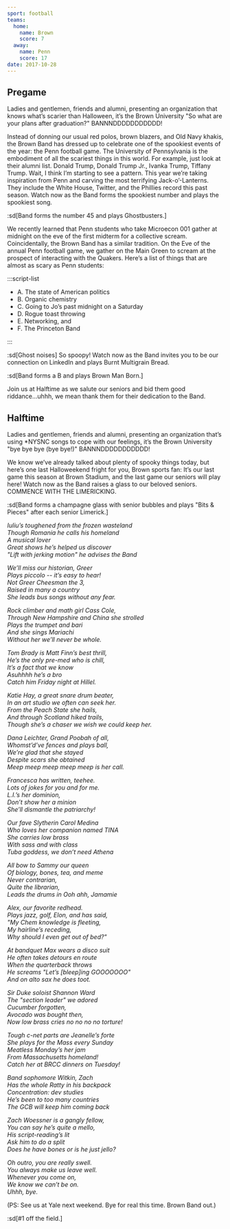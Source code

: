 ```yaml
---
sport: football
teams:
  home:
    name: Brown
    score: 7
  away:
    name: Penn
    score: 17
date: 2017-10-28
---
```


## Pregame

Ladies and gentlemen, friends and alumni, presenting an organization that knows what’s scarier than Halloween, it’s the Brown University "So what are your plans after graduation?" BANNNDDDDDDDDDDD!

Instead of donning our usual red polos, brown blazers, and Old Navy khakis, the Brown Band has dressed up to celebrate one of the spookiest events of the year: the Penn football game. The University of Pennsylvania is the embodiment of all the scariest things in this world. For example, just look at their alumni list. Donald Trump, Donald Trump Jr., Ivanka Trump, Tiffany Trump. Wait, I think I’m starting to see a pattern. This year we’re taking inspiration from Penn and carving the most terrifying Jack-o’-Lanterns. They include the White House, Twitter, and the Phillies record this past season. Watch now as the Band forms the spookiest number and plays the spookiest song.

:sd[Band forms the number 45 and plays Ghostbusters.]

We recently learned that Penn students who take Microecon 001 gather at midnight on the eve of the first midterm for a collective scream. Coincidentally, the Brown Band has a similar tradition. On the Eve of the annual Penn football game, we gather on the Main Green to scream at the prospect of interacting with the Quakers. Here’s a list of things that are almost as scary as Penn students:

:::script-list

- A. The state of American politics
- B. Organic chemistry
- C. Going to Jo’s past midnight on a Saturday
- D. Rogue toast throwing
- E. Networking, and
- F. The Princeton Band

:::

:sd[Ghost noises] So spoopy! Watch now as the Band invites you to be our connection on LinkedIn and plays Burnt Multigrain Bread.

:sd[Band forms a B and plays Brown Man Born.]

Join us at Halftime as we salute our seniors and bid them good riddance...uhhh, we mean thank them for their dedication to the Band.

## Halftime

Ladies and gentlemen, friends and alumni, presenting an organization that’s using \*NYSNC songs to cope with our feelings, it’s the Brown University "bye bye bye (bye bye!)" BANNNDDDDDDDDDDD!

We know we’ve already talked about plenty of spooky things today, but here’s one last Halloweekend fright for you, Brown sports fan: It’s our last game this season at Brown Stadium, and the last game our seniors will play here! Watch now as the Band raises a glass to our beloved seniors. COMMENCE WITH THE LIMERICKING.

:sd[Band forms a champagne glass with senior bubbles and plays "Bits & Pieces" after each senior Limerick.]

_Iuliu’s toughened from the frozen wasteland\
Though Romania he calls his homeland\
A musical lover\
Great shows he’s helped us discover\
"Lift with jerking motion" he advises the Band_

_We’ll miss our historian, Greer\
Plays piccolo -- it’s easy to hear!\
Not Greer Cheesman the 3,\
Raised in many a country\
She leads bus songs without any fear._

_Rock climber and math girl Cass Cole,\
Through New Hampshire and China she strolled\
Plays the trumpet and bari\
And she sings Mariachi\
Without her we’ll never be whole._

_Tom Brady is Matt Finn’s best thrill,\
He’s the only pre-med who is chill,\
It’s a fact that we know\
Asuhhhh he’s a bro\
Catch him Friday night at Hillel._

_Katie Hay, a great snare drum beater,\
In an art studio we often can seek her.\
From the Peach State she hails,\
And through Scotland hiked trails,\
Though she’s a chaser we wish we could keep her._

_Dana Leichter, Grand Poobah of all,\
Whomst’d’ve fences and plays ball,\
We’re glad that she stayed\
Despite scars she obtained\
Meep meep meep meep meep is her call._

_Francesca has written, teehee.\
Lots of jokes for you and for me.\
L.I.’s her dominion,\
Don’t show her a minion\
She’ll dismantle the patriarchy!_

_Our fave Slytherin Carol Medina\
Who loves her companion named TINA\
She carries low brass\
With sass and with class\
Tuba goddess, we don’t need Athena_

_All bow to Sammy our queen\
Of biology, bones, tea, and meme\
Never contrarian,\
Quite the librarian,\
Leads the drums in Ooh ahh, Jamamie_

_Alex, our favorite redhead.\
Plays jazz, golf, Elon, and has said,\
"My Chem knowledge is fleeting,\
My hairline’s receding,\
Why should I even get out of bed?"_

_At bandquet Max wears a disco suit\
He often takes detours en route\
When the quarterback throws\
He screams "Let’s \[bleep]ing GOOOOOOO"\
And on alto sax he does toot._

_Sir Duke soloist Shannon Ward\
The "section leader" we adored\
Cucumber forgotten,\
Avocado was bought then,\
Now low brass cries no no no no torture!_

_Tough c-net parts are Jeanelle’s forte\
She plays for the Mass every Sunday\
Meatless Monday’s her jam\
From Massachusetts homeland!\
Catch her at BRCC dinners on Tuesday!_

_Band sophomore Witkin, Zach\
Has the whole Ratty in his backpack\
Concentration: dev studies\
He’s been to too many countries\
The GCB will keep him coming back_

_Zach Woessner is a gangly fellow,\
You can say he’s quite a mello,\
His script-reading’s lit\
Ask him to do a split\
Does he have bones or is he just jello?_

_Oh outro, you are really swell.\
You always make us leave well.\
Whenever you come on,\
We know we can’t be on.\
Uhhh, bye._

(PS: See us at Yale next weekend. Bye for real this time. Brown Band out.)

:sd[#1 off the field.]
